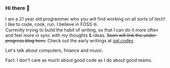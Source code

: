 ### Hi there 👋
I am a 21 year old programmer who you will find working on all sorts of tech! <br />
I like to code, cook, run. I believe in FOSS 🌐. <br />
Currently trying to build the habit of writing, so that I can do it more often and feel more in sync with my thoughts & ideas. ~~Soon will link the under-progress blog here.~~ Check out the early writings at [pal.codes](https://pal.codes)

Let's talk about computers, finance and music.

Fact: I don't care as much about good code as I do about good teams.
<!--
**palcodes/palcodes** is a ✨ _special_ ✨ repository because its `README.md` (this file) appears on your GitHub profile.

Here are some ideas to get you started:

- 🔭 I’m currently working on ...
- 🌱 I’m currently learning ...
- 👯 I’m looking to collaborate on ...
- 🤔 I’m looking for help with ...
- 💬 Ask me about ...
- 📫 How to reach me: ...
- 😄 Pronouns: ...
- ⚡ Fun fact: ...
-->
